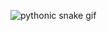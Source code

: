 ![pythonic snake gif](https://github.com/user-attachments/assets/bda4a40e-13c7-4557-ad30-21e2b7545c21)
